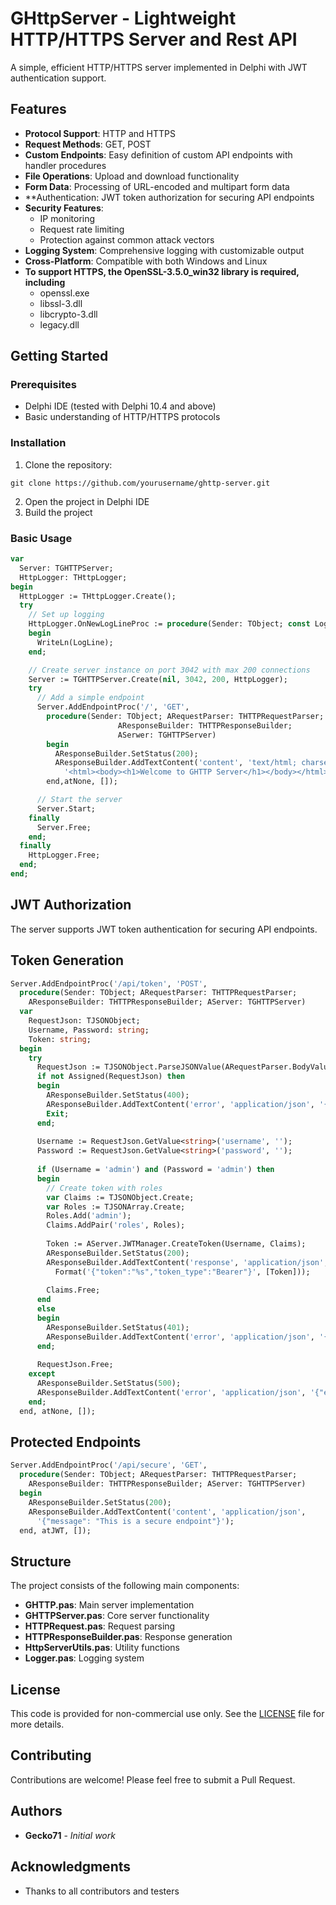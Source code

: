 # GHttpServer - Lightweight HTTP/HTTPS Server and Rest API

A simple, efficient HTTP/HTTPS server implemented in Delphi with JWT authentication support.

## Features

- **Protocol Support**: HTTP and HTTPS
- **Request Methods**: GET, POST
- **Custom Endpoints**: Easy definition of custom API endpoints with handler procedures
- **File Operations**: Upload and download functionality
- **Form Data**: Processing of URL-encoded and multipart form data
- **Authentication: JWT token authorization for securing API endpoints
- **Security Features**: 
  - IP monitoring
  - Request rate limiting
  - Protection against common attack vectors
- **Logging System**: Comprehensive logging with customizable output
- **Cross-Platform**: Compatible with both Windows and Linux
- **To support HTTPS, the OpenSSL-3.5.0_win32 library is required, including**
  - openssl.exe
  - libssl-3.dll
  - libcrypto-3.dll
  - legacy.dll

## Getting Started

### Prerequisites

- Delphi IDE (tested with Delphi 10.4 and above)
- Basic understanding of HTTP/HTTPS protocols

### Installation

1. Clone the repository:
```
git clone https://github.com/yourusername/ghttp-server.git
```

2. Open the project in Delphi IDE
3. Build the project

### Basic Usage

```pascal
var
  Server: TGHTTPServer;
  HttpLogger: THttpLogger;
begin
  HttpLogger := THttpLogger.Create();
  try
    // Set up logging
    HttpLogger.OnNewLogLineProc := procedure(Sender: TObject; const LogLine: string)
    begin
      WriteLn(LogLine);
    end;

    // Create server instance on port 3042 with max 200 connections
    Server := TGHTTPServer.Create(nil, 3042, 200, HttpLogger);
    try
      // Add a simple endpoint
      Server.AddEndpointProc('/', 'GET',
        procedure(Sender: TObject; ARequestParser: THTTPRequestParser;
                        AResponseBuilder: THTTPResponseBuilder;
                        ASerwer: TGHTTPServer)
        begin
          AResponseBuilder.SetStatus(200);
          AResponseBuilder.AddTextContent('content', 'text/html; charset=utf-8',
            '<html><body><h1>Welcome to GHTTP Server</h1></body></html>');
        end,atNone, []);

      // Start the server
      Server.Start;
    finally
      Server.Free;
    end;
  finally
    HttpLogger.Free;
  end;
end;
```

## JWT Authorization
The server supports JWT token authentication for securing API endpoints.
## Token Generation
```pascal
Server.AddEndpointProc('/api/token', 'POST',
  procedure(Sender: TObject; ARequestParser: THTTPRequestParser;
    AResponseBuilder: THTTPResponseBuilder; AServer: TGHTTPServer)
  var
    RequestJson: TJSONObject;
    Username, Password: string;
    Token: string;
  begin
    try
      RequestJson := TJSONObject.ParseJSONValue(ARequestParser.BodyValue) as TJSONObject;
      if not Assigned(RequestJson) then
      begin
        AResponseBuilder.SetStatus(400);
        AResponseBuilder.AddTextContent('error', 'application/json', '{"error":"Invalid JSON"}');
        Exit;
      end;
      
      Username := RequestJson.GetValue<string>('username', '');
      Password := RequestJson.GetValue<string>('password', '');
      
      if (Username = 'admin') and (Password = 'admin') then
      begin
        // Create token with roles
        var Claims := TJSONObject.Create;
        var Roles := TJSONArray.Create;
        Roles.Add('admin');
        Claims.AddPair('roles', Roles);
        
        Token := AServer.JWTManager.CreateToken(Username, Claims);
        AResponseBuilder.SetStatus(200);
        AResponseBuilder.AddTextContent('response', 'application/json', 
          Format('{"token":"%s","token_type":"Bearer"}', [Token]));
        
        Claims.Free;
      end
      else
      begin
        AResponseBuilder.SetStatus(401);
        AResponseBuilder.AddTextContent('error', 'application/json', '{"error":"Invalid credentials"}');
      end;
      
      RequestJson.Free;
    except
      AResponseBuilder.SetStatus(500);
      AResponseBuilder.AddTextContent('error', 'application/json', '{"error":"Server error"}');
    end;
  end, atNone, []);
```
## Protected Endpoints
```pascal
Server.AddEndpointProc('/api/secure', 'GET',
  procedure(Sender: TObject; ARequestParser: THTTPRequestParser;
    AResponseBuilder: THTTPResponseBuilder; AServer: TGHTTPServer)
  begin
    AResponseBuilder.SetStatus(200);
    AResponseBuilder.AddTextContent('content', 'application/json',
      '{"message": "This is a secure endpoint"}');
  end, atJWT, []);
```
 
## Structure

The project consists of the following main components:

- **GHTTP.pas**: Main server implementation
- **GHTTPServer.pas**: Core server functionality
- **HTTPRequest.pas**: Request parsing
- **HTTPResponseBuilder.pas**: Response generation
- **HttpServerUtils.pas**: Utility functions
- **Logger.pas**: Logging system

## License

This code is provided for non-commercial use only. See the [LICENSE](LICENSE) file for more details.

## Contributing

Contributions are welcome! Please feel free to submit a Pull Request.

## Authors

- **Gecko71** - *Initial work*

## Acknowledgments

- Thanks to all contributors and testers
